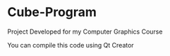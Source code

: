 # Cube-Program
Project Developed for my Computer Graphics Course

You can compile this code using Qt Creator